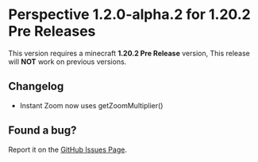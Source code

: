 # Perspective 1.2.0-alpha.2 for 1.20.2 Pre Releases

This version requires a minecraft **1.20.2 Pre Release** version, This release will **NOT** work on previous versions.

## Changelog  
- Instant Zoom now uses getZoomMultiplier()

## Found a bug?
Report it on the [GitHub Issues Page](https://github.com/MCLegoMan/Perspective/issues).  